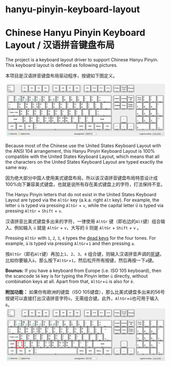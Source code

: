# hanyu-pinyin-keyboard-layout
# Chinese Hanyu Pinyin Keyboard Layout / 汉语拼音键盘布局

The project is a keyboard layout driver to support Chinese Hanyu Pinyin. This keyboard layout is defined as following pictures.

本项目是汉语拼音键盘布局驱动程序，按键如下图定义。


![Hanyu Pinyin Keyboard Layout on an ANSI 104 keyboard](pinyin-ansi104.png "Hanyu Pinyin Keyboard Layout on an ANSI 104 keyboard")

Because most of the Chinese use the United States Keyboard Layout with the ANSI 104 arrangement, this Hanyu Pinyin Keyboard Layout is 100% compatible with the United States Keyboard Layout, which means that all the characters on the United States Keyboard Layout are typed exactly the same way.

因为绝大部分中国人使用美式键盘布局，所以该汉语拼音键盘布局特意设计成100%向下兼容美式键盘，也就是说所有存在美式键盘上的字符，打法保持不变。



The Hanyu Pinyin letters that do not exist in the United States Keyboard Layout are typed via the `AltGr` key (a.k.a. right `Alt` key). For example, the letter `ü` is typed via pressing `AltGr` + `v`, while the capital letter `Ü` is typed via pressing `AltGr` + `Shift` + `v`.

汉语拼音比美式键盘多出来的字符，一律使用 `AltGr` 键（即右边的`Alt`键）组合输入。例如输入 `ü` 就是 `AltGr` + `v`，大写的 `Ü` 则是 `AltGr` + `Shift` + `v` 。

Pressing `AltGr` with `1`, `2`, `3`, `4` types the [dead keys](## "A dead key is a special kind of modifier key on a mechanical typewriter, or computer keyboard, that is typically used to attach a specific diacritic to a base letter. The dead key does not generate a complete character by itself, but modifies the character generated by the key struck immediately after. Thus, a dedicated key is not needed for each possible combination of a diacritic and a letter, but rather only one dead key for each diacritic is needed, in addition to the normal base letter keys.") for the four tones. For example, `ā` is typed via pressing `AltGr`+`1` and then pressing `a`.

按`AltGr`（即右`Alt`键）再加上`1`、`2`、`3`、`4` 组合键，则输入汉语拼音声调的[死键](## "死键是键盘上的一种特殊的快捷键。它们通常用来对原始的拉丁字母加上附加符号。死键并不会输出一个完整的字母，而是改变下一个按下的键的输出结果。因此不需要为每一个字母与每一个标音的组合都对应一个单独的键；只要为每一个标音对应一个死键便足够。")。比如你要输入`ā`，那么按下`AltGr`+`1`，然后松开所有按键，然后再按一下`a`键。




**Bounus:** If you have a keyboard from Europe (i.e. ISO 105 keyboard), then the scancode `56` key is for typing the Pinyin letter `ü` directly, without combination keys at all. Apart from that, `AltGr`+`ü` is also for `ê`.

**附加功能：** 如果你有欧洲的键盘（ISO 105键盘），那么比美式键盘多出来的56号按键可以直接打出汉语拼音字符`ü`，无需组合键。此外，`AltGr`+`ü`也可用于输入 `ê`。
![Hanyu Pinyin Keyboard Layout on an ISO 105 keyboard](pinyin-iso105.png "Hanyu Pinyin Keyboard Layout on an ISO 105 keyboard")
